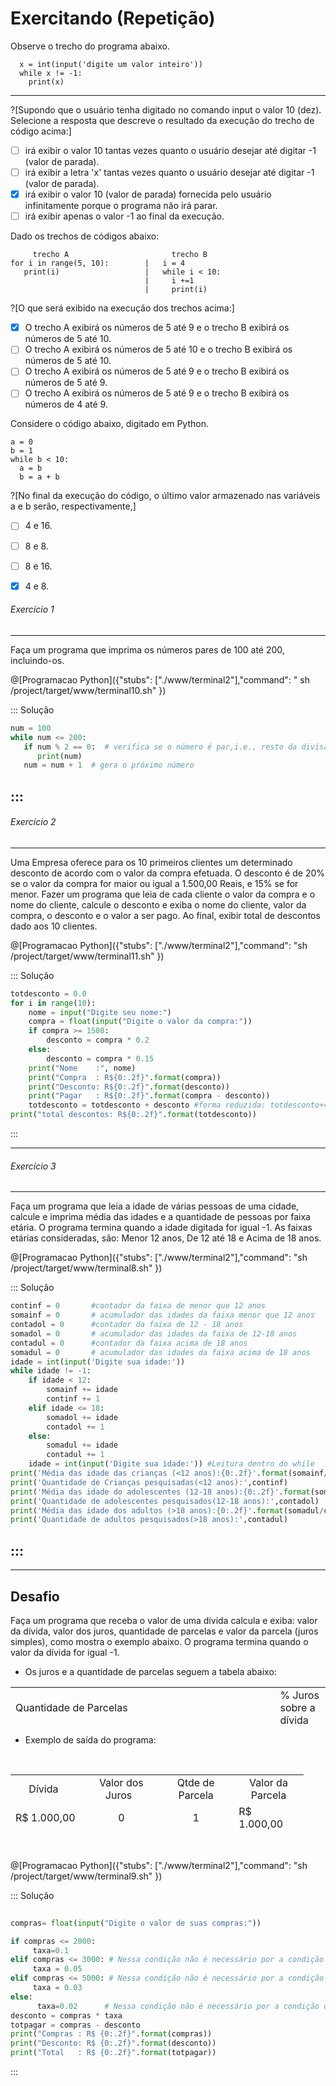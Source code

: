 # Exercitando (Repetição)

Observe o trecho do programa abaixo.
``` 
  x = int(input('digite um valor inteiro'))
  while x != -1:
    print(x)
```
---
?[Supondo que o usuário tenha digitado no comando input o valor 10 (dez). Selecione a resposta que descreve o resultado da execução do trecho de código acima:]
-[ ] irá exibir o valor 10 tantas vezes quanto o usuário desejar até digitar -1 (valor de parada).
-[ ] irá exibir a letra 'x' tantas vezes quanto o usuário desejar até digitar -1 (valor de parada).
-[x] irá exibir o valor 10 (valor de parada) fornecida pelo usuário infinitamente porque o programa não irá parar.
-[ ] irá exibir apenas o valor -1 ao final da execução.

Dado os trechos de códigos abaixo:
```
     trecho A                       trecho B
for i in range(5, 10):        |   i = 4
   print(i)                   |   while i < 10:
                              |     i +=1 
                              |     print(i)                                             
```
?[O que será exibido na execução dos trechos acima:]
-[x] O trecho A exibirá os números de 5 até 9 e o trecho B exibirá os números de 5 até 10.
-[ ] O trecho A exibirá os números de 5 até 10 e o trecho B exibirá os números de 5 até 10.
-[ ] O trecho A exibirá os números de 5 até 9 e o trecho B exibirá os números de 5 até 9.
-[ ] O trecho A exibirá os números de 5 até 9 e o trecho B exibirá os números de 4 até 9.

Considere o código abaixo, digitado em Python.
```
a = 0
b = 1
while b < 10:
  a = b
  b = a + b
```    
?[No final da execução do código, o último valor armazenado nas variáveis a e b serão, respectivamente,]
-[ ] 4 e 16.
-[ ] 8 e 8.
-[ ] 8 e 16.
-[x] 4 e 8.


###### Exercício 1  
----
Faça um programa que imprima os números pares de 100 até 200, incluindo-os.

@[Programacao Python]({"stubs": ["./www/terminal2"],"command": " sh /project/target/www/terminal10.sh" })
 
::: Solução

``` python
num = 100
while num <= 200:
   if num % 2 == 0:  # verifica se o número é par,i.e., resto da divisão (%) do número por dois é igual a zero 
      print(num)
   num = num + 1  # gera o próximo número
```
:::
---
###### Exercício 2  
----
Uma Empresa oferece para os 10 primeiros clientes um determinado desconto de acordo com o valor da compra efetuada. O desconto é de 20% se o valor da compra for maior ou igual a 1.500,00 Reais, e 15% se for menor. Fazer um programa que leia de cada cliente o valor da compra e o nome do cliente, calcule o desconto e exiba o nome do cliente, valor da compra, o desconto e o valor a ser pago. Ao final, exibir total de descontos dado aos 10 clientes. 

@[Programacao Python]({"stubs": ["./www/terminal2"],"command": "sh /project/target/www/terminal11.sh" })

::: Solução

``` python
totdesconto = 0.0
for i in range(10):
    nome = input("Digite seu nome:")
    compra = float(input("Digite o valor da compra:"))
    if compra >= 1500:
        desconto = compra * 0.2
    else:
        desconto = compra * 0.15
    print("Nome    :", nome)
    print("Compra  : R${0:.2f}".format(compra))    
    print("Desconto: R${0:.2f}".format(desconto))
    print("Pagar   : R${0:.2f}".format(compra - desconto))
    totdesconto = totdesconto + desconto #forma reduzida: totdesconto+= desconto
print("total descontos: R${0:.2f}".format(totdesconto))   
```
:::

---
###### Exercício 3  
----
Faça um programa que leia a idade de várias pessoas de uma cidade, calcule e imprima média das idades e a quantidade de pessoas por faixa etária. O programa termina quando a idade digitada for igual -1. As faixas etárias consideradas, são: Menor 12 anos, De 12 até 18 e Acima de 18 anos.
 
 @[Programacao Python]({"stubs": ["./www/terminal2"],"command": "sh /project/target/www/terminal8.sh" })
 
::: Solução

``` python
continf = 0       #contador da faixa de menor que 12 anos
somainf = 0       # acumulador das idades da faixa menor que 12 anos
contadol = 0      #contador da faixa de 12 - 18 anos
somadol = 0       # acumulador das idades da faixa de 12-18 anos
contadul = 0      #contador da faixa acima de 18 anos
somadul = 0       # acumulador das idades da faixa acima de 18 anos
idade = int(input('Digite sua idade:'))
while idade != -1:
    if idade < 12:
        somainf += idade
        continf += 1
    elif idade <= 18:
        somadol += idade
        contadol += 1
    else:
        somadul += idade
        contadul += 1
    idade = int(input('Digite sua idade:')) #Leitura dentro do while
print('Média das idade das crianças (<12 anos):{0:.2f}'.format(somainf/continf))
print('Quantidade de Crianças pesquisadas(<12 anos):',continf)    
print('Média das idade do adolescentes (12-18 anos):{0:.2f}'.format(somadol/contadol))
print('Quantidade de adolescentes pesquisados(12-18 anos):',contadol) 
print('Média das idade dos adultos (>18 anos):{0:.2f}'.format(somadul/contadul))
print('Quantidade de adultos pesquisados(>18 anos):',contadul) 

```
:::
----
----
Desafio
----
<p>Fa&ccedil;a um programa que receba o valor de uma d&iacute;vida calcula e exiba: valor da d&iacute;vida, valor dos juros, quantidade de parcelas e valor da parcela (juros simples), como mostra o exemplo abaixo. O programa termina quando o valor da d&iacute;vida for igual -1.</p>
<ul>
<li>Os juros e a quantidade de parcelas seguem a tabela abaixo:</li>
</ul>
<table style="height: 60px;" width="300">
<tbody>
<tr>
<td style="width: 133px;">Quantidade de Parcelas</td>
<td style="width: 120px;">% Juros sobre a d&iacute;vida</td>
</tr>
<tr>
<td style="width: 1333px; text-align: center;">1</td>
<td style="width: 120px; text-align: center;">0%</td>
</tr>
<tr>
<td style="width: 1333px; text-align: center;">3</td>
<td style="width: 120px; text-align: center;">10%</td>
</tr>
<tr>
<td style="width: 1333px; text-align: center;">6</td>
<td style="width: 120px; text-align: center;">15%</td>
</tr>
<tr>
<td style="width: 1333px; text-align: center;">12</td>
<td style="width: 120px; text-align: center;">20%</td>
</tr>
</tbody>
</table>
<ul>
<li>Exemplo de sa&iacute;da do programa:</li>
</ul>
<p>&nbsp;</p>
<table style="height: 90px;" width="432">
<tbody>
<tr>
<td style="width: 102.667px; text-align: center;">D&iacute;vida &nbsp;&nbsp;</td>
<td style="width: 101.333px; text-align: center;">Valor dos Juros &nbsp;</td>
<td style="width: 105.333px; text-align: center;">Qtde de Parcela</td>
<td style="width: 95.3333px; text-align: center;">Valor da Parcela</td>
</tr>
<tr>
<td style="width: 102.667px;">R$ 1.000,00&nbsp;</td>
<td style="width: 101.333px; text-align: center;">0</td>
<td style="width: 105.333px; text-align: center;">1</td>
<td style="width: 95.3333px;">R$ 1.000,00</td>
</tr>
<tr>
<td style="width: 102.667px;">R$ 1.100,00&nbsp;&nbsp;</td>
<td style="width: 101.333px; text-align: center;">100</td>
<td style="width: 105.333px; text-align: center;">3</td>
<td style="width: 95.3333px;">&nbsp;R$&nbsp; &nbsp;366,00</td>
</tr>
<tr>
<td style="width: 102.667px;">R$ 1.150,00</td>
<td style="width: 101.333px; text-align: center;">150</td>
<td style="width: 105.333px; text-align: center;">6</td>
<td style="width: 95.3333px;">R$&nbsp; &nbsp;191,67</td>
</tr>
</tbody>
</table>
<p>&nbsp;</p>

@[Programacao Python]({"stubs": ["./www/terminal2"],"command": "sh /project/target/www/terminal9.sh" })

::: Solução
```python
 
compras= float(input("Digite o valor de suas compras:"))

if compras <= 2000:
     taxa=0.1
elif compras <= 3000: # Nessa condição não é necessário por a condição de maior que 2000, pois nesse if já é maior que 2000*/
     taxa = 0.05     
elif compras <= 5000: # Nessa condição não é necessário por a condição de maior que 3000, pois nesse if já é maior que 3000*/
     taxa = 0.03    
else:
      taxa=0.02      # Nessa condição não é necessário por a condição de maior que 2000, pois nesse if já é maior que 2000*/        
desconto = compras * taxa
totpagar = compras - desconto
print("Compras : R$ {0:.2f}".format(compras))
print("Desconto: R$ {0:.2f}".format(desconto))
print("Total   : R$ {0:.2f}".format(totpagar))

```
:::
